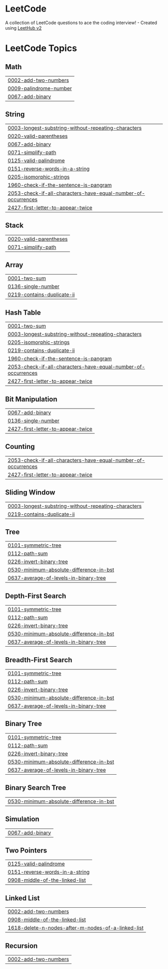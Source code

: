 # LeetCode
A collection of LeetCode questions to ace the coding interview! - Created using [LeetHub v2](https://github.com/arunbhardwaj/LeetHub-2.0)

<!---LeetCode Topics Start-->
# LeetCode Topics
## Math
|  |
| ------- |
| [0002-add-two-numbers](https://github.com/KR-bluejay/LeetCode/tree/master/0002-add-two-numbers) |
| [0009-palindrome-number](https://github.com/KR-bluejay/LeetCode/tree/master/0009-palindrome-number) |
| [0067-add-binary](https://github.com/KR-bluejay/LeetCode/tree/master/0067-add-binary) |
## String
|  |
| ------- |
| [0003-longest-substring-without-repeating-characters](https://github.com/KR-bluejay/LeetCode/tree/master/0003-longest-substring-without-repeating-characters) |
| [0020-valid-parentheses](https://github.com/KR-bluejay/LeetCode/tree/master/0020-valid-parentheses) |
| [0067-add-binary](https://github.com/KR-bluejay/LeetCode/tree/master/0067-add-binary) |
| [0071-simplify-path](https://github.com/KR-bluejay/LeetCode/tree/master/0071-simplify-path) |
| [0125-valid-palindrome](https://github.com/KR-bluejay/LeetCode/tree/master/0125-valid-palindrome) |
| [0151-reverse-words-in-a-string](https://github.com/KR-bluejay/LeetCode/tree/master/0151-reverse-words-in-a-string) |
| [0205-isomorphic-strings](https://github.com/KR-bluejay/LeetCode/tree/master/0205-isomorphic-strings) |
| [1960-check-if-the-sentence-is-pangram](https://github.com/KR-bluejay/LeetCode/tree/master/1960-check-if-the-sentence-is-pangram) |
| [2053-check-if-all-characters-have-equal-number-of-occurrences](https://github.com/KR-bluejay/LeetCode/tree/master/2053-check-if-all-characters-have-equal-number-of-occurrences) |
| [2427-first-letter-to-appear-twice](https://github.com/KR-bluejay/LeetCode/tree/master/2427-first-letter-to-appear-twice) |
## Stack
|  |
| ------- |
| [0020-valid-parentheses](https://github.com/KR-bluejay/LeetCode/tree/master/0020-valid-parentheses) |
| [0071-simplify-path](https://github.com/KR-bluejay/LeetCode/tree/master/0071-simplify-path) |
## Array
|  |
| ------- |
| [0001-two-sum](https://github.com/KR-bluejay/LeetCode/tree/master/0001-two-sum) |
| [0136-single-number](https://github.com/KR-bluejay/LeetCode/tree/master/0136-single-number) |
| [0219-contains-duplicate-ii](https://github.com/KR-bluejay/LeetCode/tree/master/0219-contains-duplicate-ii) |
## Hash Table
|  |
| ------- |
| [0001-two-sum](https://github.com/KR-bluejay/LeetCode/tree/master/0001-two-sum) |
| [0003-longest-substring-without-repeating-characters](https://github.com/KR-bluejay/LeetCode/tree/master/0003-longest-substring-without-repeating-characters) |
| [0205-isomorphic-strings](https://github.com/KR-bluejay/LeetCode/tree/master/0205-isomorphic-strings) |
| [0219-contains-duplicate-ii](https://github.com/KR-bluejay/LeetCode/tree/master/0219-contains-duplicate-ii) |
| [1960-check-if-the-sentence-is-pangram](https://github.com/KR-bluejay/LeetCode/tree/master/1960-check-if-the-sentence-is-pangram) |
| [2053-check-if-all-characters-have-equal-number-of-occurrences](https://github.com/KR-bluejay/LeetCode/tree/master/2053-check-if-all-characters-have-equal-number-of-occurrences) |
| [2427-first-letter-to-appear-twice](https://github.com/KR-bluejay/LeetCode/tree/master/2427-first-letter-to-appear-twice) |
## Bit Manipulation
|  |
| ------- |
| [0067-add-binary](https://github.com/KR-bluejay/LeetCode/tree/master/0067-add-binary) |
| [0136-single-number](https://github.com/KR-bluejay/LeetCode/tree/master/0136-single-number) |
| [2427-first-letter-to-appear-twice](https://github.com/KR-bluejay/LeetCode/tree/master/2427-first-letter-to-appear-twice) |
## Counting
|  |
| ------- |
| [2053-check-if-all-characters-have-equal-number-of-occurrences](https://github.com/KR-bluejay/LeetCode/tree/master/2053-check-if-all-characters-have-equal-number-of-occurrences) |
| [2427-first-letter-to-appear-twice](https://github.com/KR-bluejay/LeetCode/tree/master/2427-first-letter-to-appear-twice) |
## Sliding Window
|  |
| ------- |
| [0003-longest-substring-without-repeating-characters](https://github.com/KR-bluejay/LeetCode/tree/master/0003-longest-substring-without-repeating-characters) |
| [0219-contains-duplicate-ii](https://github.com/KR-bluejay/LeetCode/tree/master/0219-contains-duplicate-ii) |
## Tree
|  |
| ------- |
| [0101-symmetric-tree](https://github.com/KR-bluejay/LeetCode/tree/master/0101-symmetric-tree) |
| [0112-path-sum](https://github.com/KR-bluejay/LeetCode/tree/master/0112-path-sum) |
| [0226-invert-binary-tree](https://github.com/KR-bluejay/LeetCode/tree/master/0226-invert-binary-tree) |
| [0530-minimum-absolute-difference-in-bst](https://github.com/KR-bluejay/LeetCode/tree/master/0530-minimum-absolute-difference-in-bst) |
| [0637-average-of-levels-in-binary-tree](https://github.com/KR-bluejay/LeetCode/tree/master/0637-average-of-levels-in-binary-tree) |
## Depth-First Search
|  |
| ------- |
| [0101-symmetric-tree](https://github.com/KR-bluejay/LeetCode/tree/master/0101-symmetric-tree) |
| [0112-path-sum](https://github.com/KR-bluejay/LeetCode/tree/master/0112-path-sum) |
| [0226-invert-binary-tree](https://github.com/KR-bluejay/LeetCode/tree/master/0226-invert-binary-tree) |
| [0530-minimum-absolute-difference-in-bst](https://github.com/KR-bluejay/LeetCode/tree/master/0530-minimum-absolute-difference-in-bst) |
| [0637-average-of-levels-in-binary-tree](https://github.com/KR-bluejay/LeetCode/tree/master/0637-average-of-levels-in-binary-tree) |
## Breadth-First Search
|  |
| ------- |
| [0101-symmetric-tree](https://github.com/KR-bluejay/LeetCode/tree/master/0101-symmetric-tree) |
| [0112-path-sum](https://github.com/KR-bluejay/LeetCode/tree/master/0112-path-sum) |
| [0226-invert-binary-tree](https://github.com/KR-bluejay/LeetCode/tree/master/0226-invert-binary-tree) |
| [0530-minimum-absolute-difference-in-bst](https://github.com/KR-bluejay/LeetCode/tree/master/0530-minimum-absolute-difference-in-bst) |
| [0637-average-of-levels-in-binary-tree](https://github.com/KR-bluejay/LeetCode/tree/master/0637-average-of-levels-in-binary-tree) |
## Binary Tree
|  |
| ------- |
| [0101-symmetric-tree](https://github.com/KR-bluejay/LeetCode/tree/master/0101-symmetric-tree) |
| [0112-path-sum](https://github.com/KR-bluejay/LeetCode/tree/master/0112-path-sum) |
| [0226-invert-binary-tree](https://github.com/KR-bluejay/LeetCode/tree/master/0226-invert-binary-tree) |
| [0530-minimum-absolute-difference-in-bst](https://github.com/KR-bluejay/LeetCode/tree/master/0530-minimum-absolute-difference-in-bst) |
| [0637-average-of-levels-in-binary-tree](https://github.com/KR-bluejay/LeetCode/tree/master/0637-average-of-levels-in-binary-tree) |
## Binary Search Tree
|  |
| ------- |
| [0530-minimum-absolute-difference-in-bst](https://github.com/KR-bluejay/LeetCode/tree/master/0530-minimum-absolute-difference-in-bst) |
## Simulation
|  |
| ------- |
| [0067-add-binary](https://github.com/KR-bluejay/LeetCode/tree/master/0067-add-binary) |
## Two Pointers
|  |
| ------- |
| [0125-valid-palindrome](https://github.com/KR-bluejay/LeetCode/tree/master/0125-valid-palindrome) |
| [0151-reverse-words-in-a-string](https://github.com/KR-bluejay/LeetCode/tree/master/0151-reverse-words-in-a-string) |
| [0908-middle-of-the-linked-list](https://github.com/KR-bluejay/LeetCode/tree/master/0908-middle-of-the-linked-list) |
## Linked List
|  |
| ------- |
| [0002-add-two-numbers](https://github.com/KR-bluejay/LeetCode/tree/master/0002-add-two-numbers) |
| [0908-middle-of-the-linked-list](https://github.com/KR-bluejay/LeetCode/tree/master/0908-middle-of-the-linked-list) |
| [1618-delete-n-nodes-after-m-nodes-of-a-linked-list](https://github.com/KR-bluejay/LeetCode/tree/master/1618-delete-n-nodes-after-m-nodes-of-a-linked-list) |
## Recursion
|  |
| ------- |
| [0002-add-two-numbers](https://github.com/KR-bluejay/LeetCode/tree/master/0002-add-two-numbers) |
<!---LeetCode Topics End-->